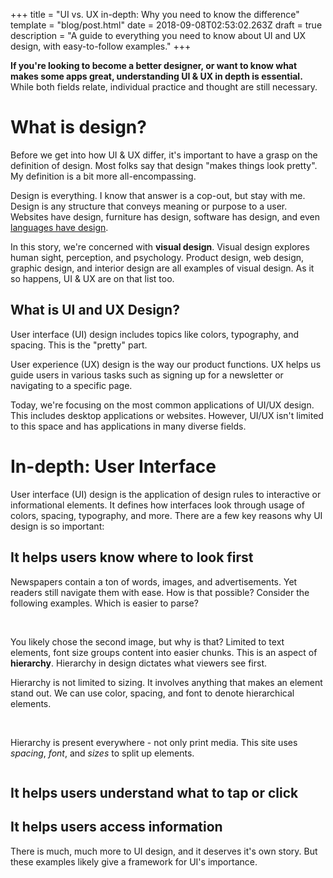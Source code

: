+++
title = "UI vs. UX in-depth: Why you need to know the difference"
template = "blog/post.html"
date = 2018-09-08T02:53:02.263Z
draft = true
description = "A guide to everything you need to know about UI and UX design, with easy-to-follow examples."
+++
 

**If you're looking to become a better designer, or want to know what makes some apps great, understanding UI & UX in depth is essential.**  
While both fields relate, individual practice and thought are still necessary.

# What is design?

Before we get into how UI & UX differ, it's important to have a grasp on the definition of design.  Most folks say that design "makes things look pretty".  My definition is a bit more all-encompassing.

Design is everything.  I know that answer is a cop-out, but stay with me.  Design is any structure that conveys meaning or purpose to a user.  Websites have design, furniture has design, software has design, and even [languages have design](https://en.wikipedia.org/wiki/Lojban).

In this story, we're concerned with **visual design**.  Visual design explores human sight, perception, and psychology.  Product design, web design, graphic design, and interior design are all examples of visual design.  As it so happens, UI & UX are on that list too.

## What is UI and UX Design?

User interface (UI) design includes topics like colors, typography, and spacing.  This is the "pretty" part.

User experience (UX) design is the way our product functions.  UX helps us guide users in various tasks such as signing up for a newsletter or navigating to a specific page.  

Today, we're focusing on the most common applications of UI/UX design.  This includes desktop applications or websites.  However, UI/UX isn't limited to this space and has applications in many diverse fields.

# In-depth: User Interface

User interface (UI) design is the application of design rules to interactive or informational elements.  It defines how interfaces look through usage of colors, spacing, typography, and more.  There are a few key reasons why UI design is so important:

## It helps users know where to look first

Newspapers contain a ton of words, images, and advertisements.  Yet readers still navigate them with ease.  How is that possible?  Consider the following examples.  Which is easier to parse?

![]() ![]()

You likely chose the second image, but why is that?  Limited to text elements, font size groups content into easier chunks.  This is an aspect of **hierarchy**.  Hierarchy in design dictates what viewers see first.

Hierarchy is not limited to sizing.  It involves anything that makes an element stand out.  We can use color, spacing, and font to denote hierarchical elements.

![]()
 ![]() 
 ![]() 

Hierarchy is present everywhere - not only print media.  This site uses *spacing*, *font*, and *sizes* to split up elements.  

![]()

## It helps users understand what to tap or click

## It helps users access information  

There is much, much more to UI design, and it deserves it's own story.  But these examples likely give a framework for UI's importance.



